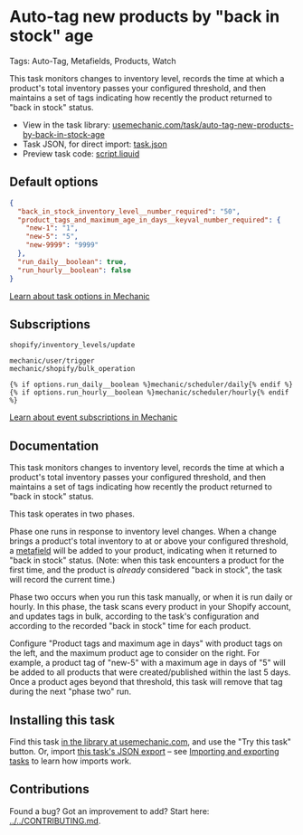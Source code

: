 # Auto-tag new products by "back in stock" age

Tags: Auto-Tag, Metafields, Products, Watch

This task monitors changes to inventory level, records the time at which a product's total inventory passes your configured threshold, and then maintains a set of tags indicating how recently the product returned to "back in stock" status.

* View in the task library: [usemechanic.com/task/auto-tag-new-products-by-back-in-stock-age](https://usemechanic.com/task/auto-tag-new-products-by-back-in-stock-age)
* Task JSON, for direct import: [task.json](../../tasks/auto-tag-new-products-by-back-in-stock-age.json)
* Preview task code: [script.liquid](./script.liquid)

## Default options

```json
{
  "back_in_stock_inventory_level__number_required": "50",
  "product_tags_and_maximum_age_in_days__keyval_number_required": {
    "new-1": "1",
    "new-5": "5",
    "new-9999": "9999"
  },
  "run_daily__boolean": true,
  "run_hourly__boolean": false
}
```

[Learn about task options in Mechanic](https://docs.usemechanic.com/article/471-task-options)

## Subscriptions

```liquid
shopify/inventory_levels/update

mechanic/user/trigger
mechanic/shopify/bulk_operation

{% if options.run_daily__boolean %}mechanic/scheduler/daily{% endif %}
{% if options.run_hourly__boolean %}mechanic/scheduler/hourly{% endif %}
```

[Learn about event subscriptions in Mechanic](https://docs.usemechanic.com/article/408-subscriptions)

## Documentation

This task monitors changes to inventory level, records the time at which a product's total inventory passes your configured threshold, and then maintains a set of tags indicating how recently the product returned to "back in stock" status.

This task operates in two phases.

Phase one runs in response to inventory level changes. When a change brings a product's total inventory to at or above your configured threshold, a [metafield](https://help.shopify.com/en/manual/products/metafields) will be added to your product, indicating when it returned to "back in stock" status. (Note: when this task encounters a product for the first time, and the product is _already_ considered "back in stock", the task will record the current time.)

Phase two occurs when you run this task manually, or when it is run daily or hourly. In this phase, the task scans every product in your Shopify account, and updates tags in bulk, according to the task's configuration and according to the recorded "back in stock" time for each product.

Configure "Product tags and maximum age in days" with product tags on the left, and the maximum product age to consider on the right. For example, a product tag of "new-5" with a maximum age in days of "5" will be added to all products that were created/published within the last 5 days. Once a product ages beyond that threshold, this task will remove that tag during the next "phase two" run.

## Installing this task

Find this task [in the library at usemechanic.com](https://usemechanic.com/task/auto-tag-new-products-by-back-in-stock-age), and use the "Try this task" button. Or, import [this task's JSON export](../../tasks/auto-tag-new-products-by-back-in-stock-age.json) – see [Importing and exporting tasks](https://docs.usemechanic.com/article/505-importing-and-exporting-tasks) to learn how imports work.

## Contributions

Found a bug? Got an improvement to add? Start here: [../../CONTRIBUTING.md](../../CONTRIBUTING.md).
